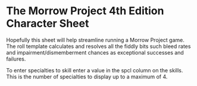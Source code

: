 # The Morrow Project 4th Edition Character Sheet

Hopefully this sheet will help streamline running a Morrow Project game. The roll template calculates and resolves all the fiddly bits such bleed rates and impairment/dismemberment chances as exceptional successes and failures.

To enter specialties to skill enter a value in the spcl column on the skills.  This is the number of specialties to display up to a maximum of 4.


 